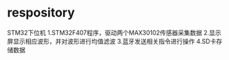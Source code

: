 # respository
STM32下位机
 1.STM32F407程序，驱动两个MAX30102传感器采集数据 
 2.显示屏显示相应波形，并对波形进行均值滤波
 3.蓝牙发送相关指令进行操作
 4.SD卡存储数据
